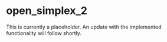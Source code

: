 # open_simplex_2

This is currently a placeholder. An update with the implemented functionality will follow shortly.
